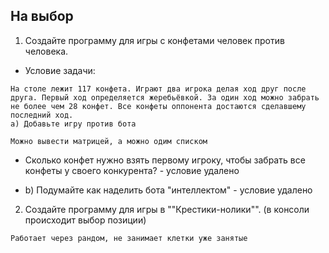 ## На выбор

1. Создайте программу для игры с конфетами человек против человека.

* Условие задачи:

```
На столе лежит 117 конфета. Играют два игрока делая ход друг после друга. Первый ход определяется жеребьёвкой. За один ход можно забрать не более чем 28 конфет. Все конфеты оппонента достаются сделавшему последний ход. 
a) Добавьте игру против бота

```

```
Можно вывести матрицей, а можно одим списком
```

* Сколько конфет нужно взять первому игроку, чтобы забрать все конфеты у своего конкурента? - условие удалено

* b) Подумайте как наделить бота "интеллектом" - условие удалено

2. Создайте программу для игры в ""Крестики-нолики"". (в консоли происходит выбор позиции)
```
Работает через рандом, не занимает клетки уже занятые
```